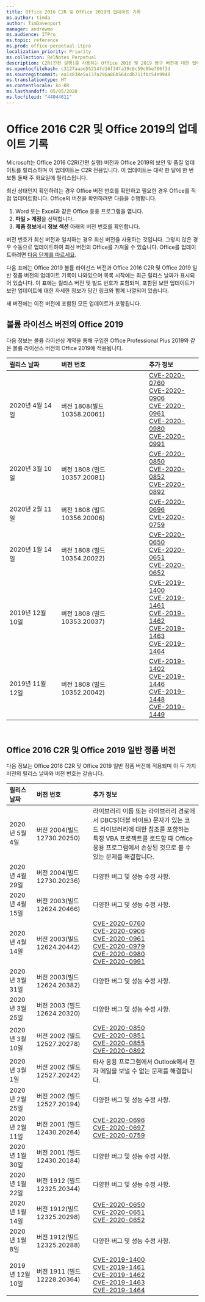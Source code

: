 ```yaml
---
title: Office 2016 C2R 및 Office 2019의 업데이트 기록
ms.author: timda
author: TimDavenport
manager: andrewmo
ms.audience: ITPro
ms.topic: reference
ms.prod: office-perpetual-itpro
localization_priority: Priority
ms.collection: RelNotes_Perpetual
description: C2R(간편 실행)을 사용하는 Office 2016 및 2019 영구 버전에 대한 업데이트 기록을 IT 전문가에게 제공합니다.
ms.openlocfilehash: c3127aaae55214fd16f34fa39c6c59c0be706f3d
ms.sourcegitcommit: ea14838e5a137a296a86b564cdb711fbc54e9940
ms.translationtype: HT
ms.contentlocale: ko-KR
ms.lasthandoff: 05/05/2020
ms.locfileid: "44044611"
---
```

# <a name="update-history-for-office-2016-c2r-and-office-2019"></a>Office 2016 C2R 및 Office 2019의 업데이트 기록

Microsoft는 Office 2016 C2R(간편 실행) 버전과 Office 2019의 보안 및 품질 업데이트를 릴리스하며 이 업데이트는 C2R 전용입니다. 이 업데이트는 대략 한 달에 한 번 보통 둘째 주 화요일에 릴리스됩니다.

최신 상태인지 확인하려는 경우 Office 버전 번호를 확인하고 필요한 경우 Office를 직접 업데이트합니다. Office의 버전을 확인하려면 다음을 수행합니다.

  1.    Word 또는 Excel과 같은 Office 응용 프로그램을 엽니다.
  2.    **파일 > 계정**을 선택합니다.
  3.    **제품 정보**에서 **정보 섹션** 아래의 버전 번호를 확인합니다.

버전 번호가 최신 버전과 일치하는 경우 최신 버전을 사용하는 것입니다. 그렇지 않은 경우 수동으로 업데이트하여 최신 버전의 Office를 가져올 수 있습니다. Office를 업데이트하려면 [다음 단계를 따르세요](https://support.office.com/article/2ab296f3-7f03-43a2-8e50-46de917611c5).


다음 표에는 Office 2019 볼륨 라이선스 버전과 Office 2016 C2R 및 Office 2019 일반 정품 버전의 업데이트 기록이 나와있으며 목록 시작에는 최근 릴리스 날짜가 표시되어 있습니다. 이 표에는 릴리스 버전 및 빌드 번호가 포함되며, 포함된 보안 업데이트가 보안 업데이트에 대한 자세한 정보가 담긴 링크와 함께 나열되어 있습니다.

새 버전에는 이전 버전에 포함된 모든 업데이트가 포함됩니다.

## <a name="volume-licensed-versions-of-office-2019"></a>볼륨 라이선스 버전의 Office 2019
다음 정보는 볼륨 라이선싱 계약을 통해 구입한 Office Professional Plus 2019와 같은 볼륨 라이선스 버전의 Office 2019에 적용됩니다.

|**릴리스 날짜**|**버전 번호**|**추가 정보**|
|:-----|:-----|:-----|
|2020년 4월 14일   |버전 1808(빌드 10358.20061)  |[CVE-2020-0760](https://portal.msrc.microsoft.com/ko-KR/security-guidance/advisory/CVE-2020-0760) <br/> [CVE-2020-0906](https://portal.msrc.microsoft.com/ko-KR/security-guidance/advisory/CVE-2020-0906) <br/> [CVE-2020-0961](https://portal.msrc.microsoft.com/ko-KR/security-guidance/advisory/CVE-2020-0961) <br/> [CVE-2020-0980](https://portal.msrc.microsoft.com/ko-KR/security-guidance/advisory/CVE-2020-0980) <br/>[CVE-2020-0991](https://portal.msrc.microsoft.com/ko-KR/security-guidance/advisory/CVE-2020-0991) <br/> |
|2020년 3월 10일   |버전 1808 (빌드 10357.20081)  |[CVE-2020-0850](https://portal.msrc.microsoft.com/ko-KR/security-guidance/advisory/CVE-2020-0850) <br/> [CVE-2020-0852](https://portal.msrc.microsoft.com/ko-KR/security-guidance/advisory/CVE-2020-0852) <br/> [CVE-2020-0892](https://portal.msrc.microsoft.com/ko-KR/security-guidance/advisory/CVE-2020-0892) <br/>  |
|2020년 2월 11일   |버전 1808 (빌드 10356.20006)  |[CVE-2020-0696](https://portal.msrc.microsoft.com/ko-KR/security-guidance/advisory/CVE-2020-0696) <br/> [CVE-2020-0759](https://portal.msrc.microsoft.com/ko-KR/security-guidance/advisory/CVE-2020-0759) <br/>  |
|2020년 1월 14일   |버전 1808 (빌드 10354.20022)  |[CVE-2020-0650](https://portal.msrc.microsoft.com/ko-KR/security-guidance/advisory/CVE-2020-0650) <br/> [CVE-2020-0651](https://portal.msrc.microsoft.com/ko-KR/security-guidance/advisory/CVE-2020-0651) <br/> [CVE-2020-0652](https://portal.msrc.microsoft.com/ko-KR/security-guidance/advisory/CVE-2020-0652) <br/>  |
|2019년 12월 10일   |버전 1808 (빌드 10353.20037)  |[CVE-2019-1400](https://portal.msrc.microsoft.com/ko-KR/security-guidance/advisory/CVE-2019-1400) <br/> [CVE-2019-1461](https://portal.msrc.microsoft.com/ko-KR/security-guidance/advisory/CVE-2019-1461) <br/> [CVE-2019-1462](https://portal.msrc.microsoft.com/ko-KR/security-guidance/advisory/CVE-2019-1462) <br/> [CVE-2019-1463](https://portal.msrc.microsoft.com/ko-KR/security-guidance/advisory/CVE-2019-1463) <br/> [CVE-2019-1464](https://portal.msrc.microsoft.com/ko-KR/security-guidance/advisory/CVE-2019-1464) <br/> |
|2019년 11월 12일   |버전 1808 (빌드 10352.20042)  |[CVE-2019-1402](https://portal.msrc.microsoft.com/ko-KR/security-guidance/advisory/CVE-2019-1402) <br/> [CVE-2019-1446](https://portal.msrc.microsoft.com/ko-KR/security-guidance/advisory/CVE-2019-1446) <br/> [CVE-2019-1448](https://portal.msrc.microsoft.com/ko-KR/security-guidance/advisory/CVE-2019-1448) <br/> [CVE-2019-1449](https://portal.msrc.microsoft.com/ko-KR/security-guidance/advisory/CVE-2019-1449) <br/>  |









<br/>

## <a name="retail-versions-of-office-2016-c2r-and-office-2019"></a>Office 2016 C2R 및 Office 2019 일반 정품 버전
다음 정보는 Office 2016 C2R 및 Office 2019 일반 정품 버전에 적용되며 이 두 가지 버전의 릴리스 날짜와 버전 번호는 같습니다.

|**릴리스 날짜**|**버전 번호**|**추가 정보**|
|:-----|:-----|:-----|
|2020년 5월 4일|버전 2004(빌드 12730.20250)  |라이브러리 이름 또는 라이브러리 경로에서 DBCS(더블 바이트) 문자가 있는 코드 라이브러리에 대한 참조를 포함하는 특정 VBA 프로젝트를 로드할 때 Office 응용 프로그램에서 손상된 것으로 볼 수 있는 문제를 해결합니다. <br/>  |
|2020년 4월 29일|버전 2004(빌드 12730.20236)  |다양한 버그 및 성능 수정 사항. <br/>  |
|2020년 4월 15일|버전 2003(빌드 12624.20466)  |다양한 버그 및 성능 수정 사항. <br/>  |
|2020년 4월 14일|버전 2003(빌드 12624.20442)  |[CVE-2020-0760](https://portal.msrc.microsoft.com/ko-KR/security-guidance/advisory/CVE-2020-0760) <br/> [CVE-2020-0906](https://portal.msrc.microsoft.com/ko-KR/security-guidance/advisory/CVE-2020-0906) <br/> [CVE-2020-0961](https://portal.msrc.microsoft.com/ko-KR/security-guidance/advisory/CVE-2020-0961) <br/> [CVE-2020-0979](https://portal.msrc.microsoft.com/ko-KR/security-guidance/advisory/CVE-2020-0979) <br/> [CVE-2020-0980](https://portal.msrc.microsoft.com/ko-KR/security-guidance/advisory/CVE-2020-0980) <br/>[CVE-2020-0991](https://portal.msrc.microsoft.com/ko-KR/security-guidance/advisory/CVE-2020-0991) <br/> |
|2020년 3월 31일|버전 2003(빌드 12624.20382)  |다양한 버그 및 성능 수정 사항. <br/>  |
|2020년 3월 25일|버전 2003 (빌드 12624.20320)  |다양한 버그 및 성능 수정 사항. <br/>  |
|2020년 3월 10일|버전 2002 (빌드 12527.20278)  |[CVE-2020-0850](https://portal.msrc.microsoft.com/ko-KR/security-guidance/advisory/CVE-2020-0850) <br/> [CVE-2020-0851](https://portal.msrc.microsoft.com/ko-KR/security-guidance/advisory/CVE-2020-0851) <br/> [CVE-2020-0855](https://portal.msrc.microsoft.com/ko-KR/security-guidance/advisory/CVE-2020-0855) <br/> [CVE-2020-0892](https://portal.msrc.microsoft.com/ko-KR/security-guidance/advisory/CVE-2020-0892) <br/>  |
|2020년 3월 1일   |버전 2002 (빌드 12527.20242)  |타사 응용 프로그램에서 Outlook에서 전자 메일을 보낼 수 없는 문제를 해결합니다. <br/>  |
|2020년 2월 25일   |버전 2002 (빌드 12527.20194)  |다양한 버그 및 성능 수정 사항. <br/>  |
|2020년 2월 11일   |버전 2001 (빌드 12430.20264)  |[CVE-2020-0696](https://portal.msrc.microsoft.com/ko-KR/security-guidance/advisory/CVE-2020-0696) <br/> [CVE-2020-0697](https://portal.msrc.microsoft.com/ko-KR/security-guidance/advisory/CVE-2020-0697) <br/> [CVE-2020-0759](https://portal.msrc.microsoft.com/ko-KR/security-guidance/advisory/CVE-2020-0759) <br/>  |
|2020년 1월 30일   |버전 2001 (빌드 12430.20184)  |다양한 버그 및 성능 수정 사항. <br/>  |
|2020년 1월 22일   |버전 1912 (빌드 12325.20344)  |다양한 버그 및 성능 수정 사항. <br/>  |
|2020년 1월 14일   |버전 1912(빌드 12325.20298)  |[CVE-2020-0650](https://portal.msrc.microsoft.com/ko-KR/security-guidance/advisory/CVE-2020-0650) <br/> [CVE-2020-0651](https://portal.msrc.microsoft.com/ko-KR/security-guidance/advisory/CVE-2020-0651) <br/> [CVE-2020-0652](https://portal.msrc.microsoft.com/ko-KR/security-guidance/advisory/CVE-2020-0652) <br/>  |
|2020년 1월 8일   |버전 1912(빌드 12325.20288)  |다양한 버그 및 성능 수정 사항. <br/>  |
|2019년 12월 10일   |버전 1911 (빌드 12228.20364)  |[CVE-2019-1400](https://portal.msrc.microsoft.com/ko-KR/security-guidance/advisory/CVE-2019-1400) <br/> [CVE-2019-1461](https://portal.msrc.microsoft.com/ko-KR/security-guidance/advisory/CVE-2019-1461) <br/> [CVE-2019-1462](https://portal.msrc.microsoft.com/ko-KR/security-guidance/advisory/CVE-2019-1462) <br/> [CVE-2019-1463](https://portal.msrc.microsoft.com/ko-KR/security-guidance/advisory/CVE-2019-1463) <br/> [CVE-2019-1464](https://portal.msrc.microsoft.com/ko-KR/security-guidance/advisory/CVE-2019-1464) <br/> |








